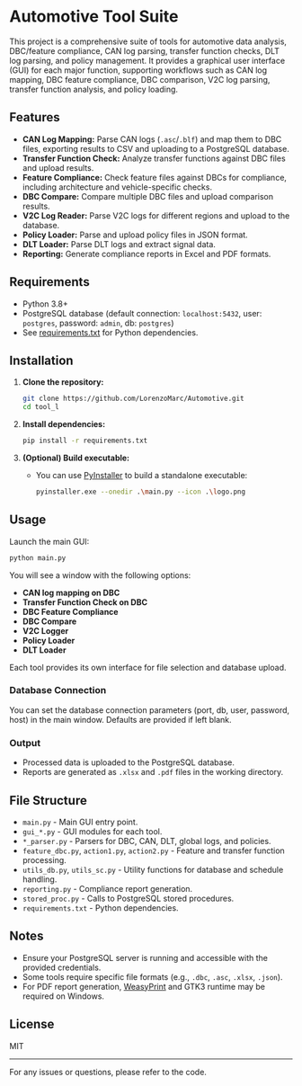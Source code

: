 # Automotive Tool Suite

This project is a comprehensive suite of tools for automotive data analysis, DBC/feature compliance, CAN log parsing, transfer function checks, DLT log parsing, and policy management. It provides a graphical user interface (GUI) for each major function, supporting workflows such as CAN log mapping, DBC feature compliance, DBC comparison, V2C log parsing, transfer function analysis, and policy loading.

## Features

- **CAN Log Mapping:** Parse CAN logs (`.asc`/`.blf`) and map them to DBC files, exporting results to CSV and uploading to a PostgreSQL database.
- **Transfer Function Check:** Analyze transfer functions against DBC files and upload results.
- **Feature Compliance:** Check feature files against DBCs for compliance, including architecture and vehicle-specific checks.
- **DBC Compare:** Compare multiple DBC files and upload comparison results.
- **V2C Log Reader:** Parse V2C logs for different regions and upload to the database.
- **Policy Loader:** Parse and upload policy files in JSON format.
- **DLT Loader:** Parse DLT logs and extract signal data.
- **Reporting:** Generate compliance reports in Excel and PDF formats.

## Requirements

- Python 3.8+
- PostgreSQL database (default connection: `localhost:5432`, user: `postgres`, password: `admin`, db: `postgres`)
- See [requirements.txt](requirements.txt) for Python dependencies.

## Installation

1. **Clone the repository:**
   ```sh
   git clone https://github.com/LorenzoMarc/Automotive.git
   cd tool_l
   ```

2. **Install dependencies:**
   ```sh
   pip install -r requirements.txt
   ```

3. **(Optional) Build executable:**
   - You can use [PyInstaller](https://www.pyinstaller.org/) to build a standalone executable:
     ```sh
     pyinstaller.exe --onedir .\main.py --icon .\logo.png
     ```

## Usage

Launch the main GUI:
```sh
python main.py
```

You will see a window with the following options:
- **CAN log mapping on DBC**
- **Transfer Function Check on DBC**
- **DBC Feature Compliance**
- **DBC Compare**
- **V2C Logger**
- **Policy Loader**
- **DLT Loader**

Each tool provides its own interface for file selection and database upload.

### Database Connection

You can set the database connection parameters (port, db, user, password, host) in the main window. Defaults are provided if left blank.

### Output

- Processed data is uploaded to the PostgreSQL database.
- Reports are generated as `.xlsx` and `.pdf` files in the working directory.

## File Structure

- `main.py` - Main GUI entry point.
- `gui_*.py` - GUI modules for each tool.
- `*_parser.py` - Parsers for DBC, CAN, DLT, global logs, and policies.
- `feature_dbc.py`, `action1.py`, `action2.py` - Feature and transfer function processing.
- `utils_db.py`, `utils_sc.py` - Utility functions for database and schedule handling.
- `reporting.py` - Compliance report generation.
- `stored_proc.py` - Calls to PostgreSQL stored procedures.
- `requirements.txt` - Python dependencies.

## Notes

- Ensure your PostgreSQL server is running and accessible with the provided credentials.
- Some tools require specific file formats (e.g., `.dbc`, `.asc`, `.xlsx`, `.json`).
- For PDF report generation, [WeasyPrint](https://weasyprint.org/) and GTK3 runtime may be required on Windows.

## License
 MIT

---

For any issues or questions, please refer to the code.

